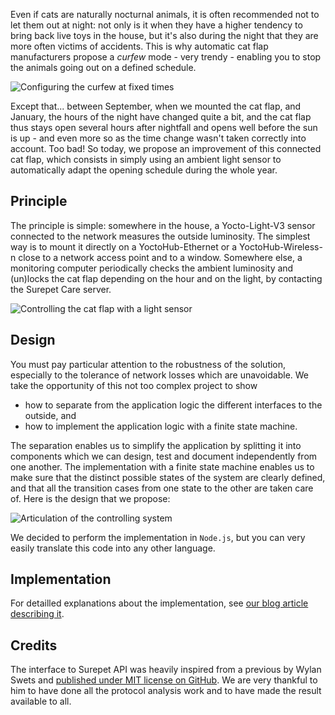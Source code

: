 Even if cats are naturally nocturnal animals, it is often recommended not to let them out at night: not only is it when they have a higher tendency to bring back live toys in the house, but it's also during the night that they are more often victims of accidents. This is why automatic cat flap manufacturers propose a *curfew* mode - very trendy - enabling you to stop the animals going out on a defined schedule. 

![Configuring the curfew at fixed times](https://www.yoctopuce.com/pubarchive/2021-01/surepet-ui-EN_1.png)

Except that... between September, when we mounted the cat flap, and January, the hours of the night have changed quite a bit, and the cat flap thus stays open several hours after nightfall and opens well before the sun is up - and even more so as the time change wasn't taken correctly into account. Too bad! So today, we propose an improvement of this connected cat flap, which consists in simply using an ambient light sensor to automatically adapt the opening schedule during the whole year.

Principle
---------

The principle is simple: somewhere in the house, a Yocto-Light-V3 sensor connected to the network measures the outside luminosity. The simplest way is to mount it directly on a YoctoHub-Ethernet or a YoctoHub-Wireless-n close to a network access point and to a window. Somewhere else, a monitoring computer periodically checks the ambient luminosity and (un)locks the cat flap depending on the hour and on the light, by contacting the Surepet Care server. 

![Controlling the cat flap with a light sensor](https://www.yoctopuce.com/pubarchive/2021-01/catdoor-with-light-sensor-components-EN_2.png)

Design
------

You must pay particular attention to the robustness of the solution, especially to the tolerance of network losses which are unavoidable. We take the opportunity of this not too complex project to show

-   how to separate from the application logic the different interfaces to the outside, and
-   how to implement the application logic with a finite state machine.

The separation enables us to simplify the application by splitting it into components which we can design, test and document independently from one another. The implementation with a finite state machine enables us to make sure that the distinct possible states of the system are clearly defined, and that all the transition cases from one state to the other are taken care of. Here is the design that we propose: 

![Articulation of the controlling system](https://www.yoctopuce.com/pubarchive/2021-01/catdoor-with-light-sensor-design-EN_1.png)

We decided to perform the implementation in `Node.js`, but you can very easily translate this code into any other language.

Implementation
--------------

For detailled explanations about the implementation, see [our blog article describing it](https://www.yoctopuce.com/EN/article/a-light-sensor-for-a-connected-cat-flap).

Credits
-------

The interface to Surepet API was heavily inspired from a previous by Wylan Swets and [published under MIT license on GitHub](https://github.com/wylanswets/sure_petcare). We are very thankful to him to have done all the protocol analysis work and to have made the result available to all.
